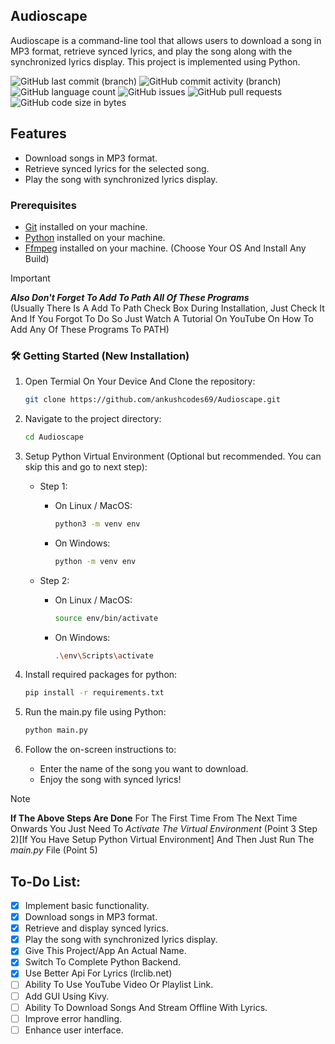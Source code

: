 ## Audioscape

Audioscape is a command-line tool that allows users to download a song in MP3 format, retrieve synced lyrics, and play the song along with the synchronized lyrics display. This project is implemented using Python.

![GitHub last commit (branch)](https://img.shields.io/github/last-commit/ankushcodes69/Music-Player-With-Synced-Lyrics/main?style=flat&labelColor=black&label=Last%20Commit&color=39ff14)
![GitHub commit activity (branch)](https://img.shields.io/github/commit-activity/t/ankushcodes69/Music-Player-With-Synced-Lyrics?style=flat&labelColor=black&label=Total%20Commits&color=ff3131)
![GitHub language count](https://img.shields.io/github/languages/count/ankushcodes69/Music-Player-With-Synced-Lyrics?style=flat&label=Languages%20Used&labelColor=black&color=1f51ff)
![GitHub issues](https://img.shields.io/github/issues/ankushcodes69/Music-Player-With-Synced-Lyrics?style=flat&labelColor=black&label=Issues&color=ff3131)
![GitHub pull requests](https://img.shields.io/github/issues-pr/ankushcodes69/Music-Player-With-Synced-Lyrics?style=flat&labelColor=black&label=Pull%20Requests&color=39ff14)
![GitHub code size in bytes](https://img.shields.io/github/languages/code-size/ankushcodes69/Music-Player-With-Synced-Lyrics?style=flat&labelColor=black&label=Code%20Size&color=1f51fc)


## Features

- Download songs in MP3 format.
- Retrieve synced lyrics for the selected song.
- Play the song with synchronized lyrics display.


### Prerequisites

- [Git](https://git-scm.com/downloads) installed on your machine.
- [Python](https://www.python.org/downloads) installed on your machine.
- [Ffmpeg](https://ffmpeg.org/download.html) installed on your machine. (Choose Your OS And Install Any Build)

> [!Important]
**_Also Don't Forget To Add To Path All Of These Programs_**  
(Usually There Is A Add To Path Check Box During Installation, Just Check It And If You Forgot To Do So Just Watch A Tutorial On YouTube On How To Add Any Of These Programs To PATH)

### 🛠️ Getting Started (New Installation)

1. Open Termial On Your Device And Clone the repository:

   ```sh
   git clone https://github.com/ankushcodes69/Audioscape.git
   ```

2. Navigate to the project directory:

   ```sh
   cd Audioscape
   ```

3. Setup Python Virtual Environment (Optional but recommended. You can skip this and go to next step):

   - Step 1:

      - On Linux / MacOS:
         ```sh
         python3 -m venv env
         ```

      - On Windows:
         ```sh
         python -m venv env
         ```

   - Step 2:

      - On Linux / MacOS:
         ```sh
         source env/bin/activate
         ```

      - On Windows:
         ```sh
         .\env\Scripts\activate
         ```

4. Install required packages for python:

   ```sh
   pip install -r requirements.txt
   ```

5. Run the main.py file using Python:

   ```sh
   python main.py
   ```

6. Follow the on-screen instructions to:

    - Enter the name of the song you want to download.
    - Enjoy the song with synced lyrics!

> [!Note]
**If The Above Steps Are Done** For The First Time From The Next Time Onwards You Just Need To *Activate The Virtual Environment* (Point 3 Step 2)[If You Have Setup Python Virtual Environment] And Then Just Run The *main.py* File (Point 5)

## To-Do List:
- [x] Implement basic functionality.
- [x] Download songs in MP3 format.
- [x] Retrieve and display synced lyrics.
- [x] Play the song with synchronized lyrics display.
- [x] Give This Project/App An Actual Name.
- [x] Switch To Complete Python Backend.
- [x] Use Better Api For Lyrics (lrclib.net)
- [ ] Ability To Use YouTube Video Or Playlist Link.
- [ ] Add GUI Using Kivy.
- [ ] Ability To Download Songs And Stream Offline With Lyrics.
- [ ] Improve error handling.
- [ ] Enhance user interface.
